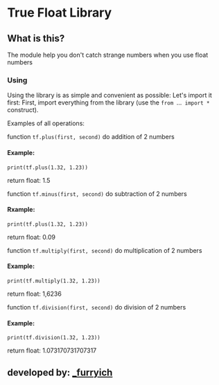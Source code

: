 # True Float Library #
## What is this? ##
The module help you don't catch strange numbers when you use float numbers

### Using ###
Using the library is as simple and convenient as possible:
Let's import it first:
First, import everything from the library (use the `from `...` import *` construct).

Examples of all operations:

function `tf.plus(first, second)` do addition of 2 numbers
#### Example: ####
    print(tf.plus(1.32, 1.23))
return float: 1.5

function `tf.minus(first, second)` do subtraction of 2 numbers
#### Rxample: ####
    print(tf.plus(1.32, 1.23))
return float: 0.09

function `tf.multiply(first, second)` do multiplication of 2 numbers
#### Example: ####
    print(tf.multiply(1.32, 1.23))
return float: 1,6236

function `tf.division(first, second)` do division  of 2 numbers
#### Example: ####
    print(tf.division(1.32, 1.23))
return float: 1.073170731707317

## developed by: [_furryich](https://github.com/UserForBruteer)